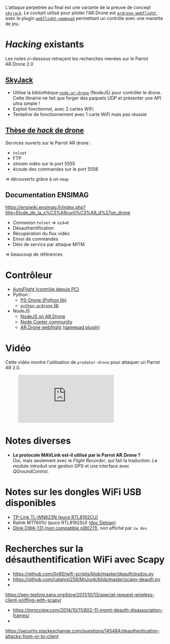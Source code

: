 L'attaque perpetrée au final est une variante de la preuve de concept
[`skyjack`](https://github.com/samyk/skyjack). Le cockpit utilisé pour piloter l'AR.Drone
est [`ardrone-webflight`](https://github.com/eschnou/ardrone-webflight), avec le plugin
[`webflight-gamepad`](https://github.com/wiseman/webflight-gamepad/) permettant un
contrôle avec une manette de jeu.

# *Hacking* existants

Les notes ci-dessous retraçent les recherches menées sur le Parrot AR.Drone 2.0

## [SkyJack](https://github.com/samyk/skyjack)

- Utilise la bibliothèque [`node-ar-drone`](https://github.com/felixge/node-ar-drone)
  (NodeJS) pour contrôler le drone. Cette librairie ne fait que forger des paquets UDP et
  présenter une API ultra simple !
- Exploit fonctionnel, avec 2 cartes WiFi
- Tentative de fonctionnement avec 1 carte WiFi mais pas réussie


## [Thèse de *hack* de drone](https://github.com/markszabo/drone-hacking)

Services ouverts sur le Parrot AR drone :

- `telnet`
- FTP
- *stream* vidéo sur le port 5555
- écoute des commandes sur le port 5556

=> découverts grâce à un `nmap`


## Documentation ENSIMAG

<https://ensiwiki.ensimag.fr/index.php?title=Etude_de_la_s%C3%A9curit%C3%A9_d%27un_drone>

- Connexion `telnet` => `uid=0`
- Désauthentification
- Récupération du flux vidéo
- Envoi de commandes
- Déni de service par attaque MITM

=> beaucoup de références




# Contrôleur

- [AutoFlight (contrôle depuis PC)](http://electronics.kitchen/autoflight)
- Python :
  - [PS-Drone (Python lib)](http://www.playsheep.de/drone/)
  - [`python-ardrone` lib](https://github.com/venthur/python-ardrone)
- NodeJS
  - [NodeJS on AR.Drone](https://github.com/pubnub/pubnub-drone)
  - [Node Copter community](http://www.nodecopter.com/)
  - [AR.Drone webflight](http://eschnou.github.io/ardrone-webflight/)
    ([gamepad plugin](https://github.com/wiseman/webflight-gamepad/))


# Vidéo

Cette vidéo montre l'utilisation de `predator-drone` pour attaquer un Parrot AR 2.0.


<figure class="video_container">
  <iframe src="https://pe.ertu.be/videos/embed/54cb4bff-c321-4030-ad70-543e044f7b74" frameborder="0" allowfullscreen="true"> </iframe>
</figure>


# Notes diverses

- **Le protocole MAVLink est-il utilisé par le Parrot AR.Drone ?**\
  Oui, mais seulement avec le *Flight Recorder*, qui fait la traduction. Le module
  introduit une gestion GPS et une interface avec *QGroundControl*.


# Notes sur les dongles WiFi USB disponibles

- [TP-Link TL-WN823N (puce RTL8192CU)](https://doc.ubuntu-fr.org/hercules_hwnup-150)
- Ralink MT7601U (puce RTL8192SU) ([doc Debian](https://wiki.debian.org/fr/rtl819x))
- [Dlink DWA-131 (non compatible *nl80211*)](https://doc.ubuntu-fr.org/dwa-131), non
  affiché par `iw dev`.

# Recherches sur la désauthentification WiFi avec Scapy

- <https://github.com/0x90/wifi-scripts/blob/master/deauth/psdos.py>
- <https://github.com/catalyst256/MyJunk/blob/master/scapy-deauth.py>
-
<https://pen-testing.sans.org/blog/2011/10/13/special-request-wireless-client-sniffing-with-scapy/>
- <https://mrncciew.com/2014/10/11/802-11-mgmt-deauth-disassociation-frames/>
-
<https://security.stackexchange.com/questions/145484/deauthentication-attacks-from-or-to-client>

